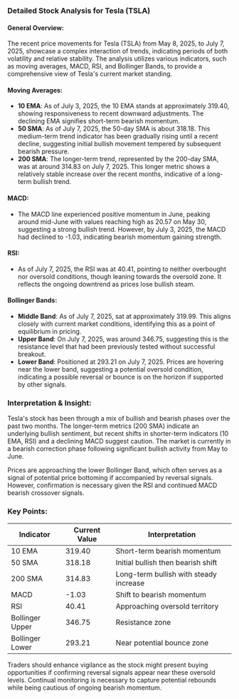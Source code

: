 ### Detailed Stock Analysis for Tesla (TSLA)

#### General Overview:
The recent price movements for Tesla (TSLA) from May 8, 2025, to July 7, 2025, showcase a complex interaction of trends, indicating periods of both volatility and relative stability. The analysis utilizes various indicators, such as moving averages, MACD, RSI, and Bollinger Bands, to provide a comprehensive view of Tesla's current market standing.

#### Moving Averages:
- **10 EMA**: As of July 3, 2025, the 10 EMA stands at approximately 319.40, showing responsiveness to recent downward adjustments. The declining EMA signifies short-term bearish momentum.
- **50 SMA**: As of July 7, 2025, the 50-day SMA is about 318.18. This medium-term trend indicator has been gradually rising until a recent decline, suggesting initial bullish movement tempered by subsequent bearish pressure.
- **200 SMA**: The longer-term trend, represented by the 200-day SMA, was at around 314.83 on July 7, 2025. This longer metric shows a relatively stable increase over the recent months, indicative of a long-term bullish trend.

#### MACD:
- The MACD line experienced positive momentum in June, peaking around mid-June with values reaching high as 20.57 on May 30, suggesting a strong bullish trend. However, by July 3, 2025, the MACD had declined to -1.03, indicating bearish momentum gaining strength.

#### RSI:
- As of July 7, 2025, the RSI was at 40.41, pointing to neither overbought nor oversold conditions, though leaning towards the oversold zone. It reflects the ongoing downtrend as prices lose bullish steam.

#### Bollinger Bands:
- **Middle Band**: As of July 7, 2025, sat at approximately 319.99. This aligns closely with current market conditions, identifying this as a point of equilibrium in pricing.
- **Upper Band**: On July 7, 2025, was around 346.75, suggesting this is the resistance level that had been previously tested without successful breakout.
- **Lower Band**: Positioned at 293.21 on July 7, 2025. Prices are hovering near the lower band, suggesting a potential oversold condition, indicating a possible reversal or bounce is on the horizon if supported by other signals.

### Interpretation & Insight:
Tesla's stock has been through a mix of bullish and bearish phases over the past two months. The longer-term metrics (200 SMA) indicate an underlying bullish sentiment, but recent shifts in shorter-term indicators (10 EMA, RSI) and a declining MACD suggest caution. The market is currently in a bearish correction phase following significant bullish activity from May to June.

Prices are approaching the lower Bollinger Band, which often serves as a signal of potential price bottoming if accompanied by reversal signals. However, confirmation is necessary given the RSI and continued MACD bearish crossover signals.

### Key Points:
| Indicator        | Current Value  | Interpretation                           |
|------------------|----------------|------------------------------------------|
| 10 EMA           | 319.40         | Short-term bearish momentum              |
| 50 SMA           | 318.18         | Initial bullish then bearish shift       |
| 200 SMA          | 314.83         | Long-term bullish with steady increase   |
| MACD             | -1.03          | Shift to bearish momentum                |
| RSI              | 40.41          | Approaching oversold territory           |
| Bollinger Upper  | 346.75         | Resistance zone                          |
| Bollinger Lower  | 293.21         | Near potential bounce zone               |

Traders should enhance vigilance as the stock might present buying opportunities if confirming reversal signals appear near these oversold levels. Continual monitoring is necessary to capture potential rebounds while being cautious of ongoing bearish momentum.